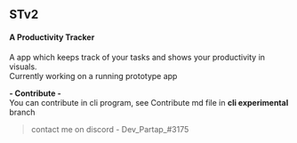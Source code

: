 ## STv2 
#### **A Productivity Tracker**
A app which keeps track of your tasks and shows your productivity in visuals. \
Currently working on a running prototype app

**- Contribute -** \
You can contribute in cli program, see Contribute md file in __cli experimental__ branch 

>contact me on discord - Dev_Partap_#3175